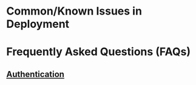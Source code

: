 # Common/Known Issues in Deployment

# Frequently Asked Questions (FAQs)

## [Authentication](../authentication/FAQ.md)

